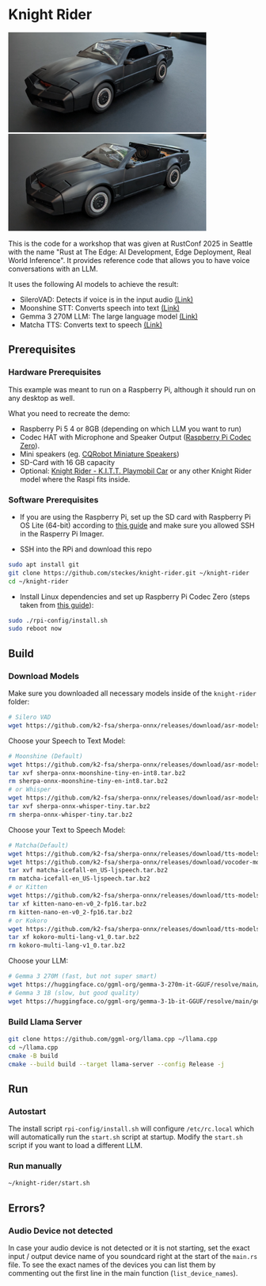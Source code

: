 # Knight Rider

<img src="img/pic1.jpg" alt="Knight Rider Demo" width="400"> <img src="img/pic2.jpg" alt="Raspberry Pi Setup" width="400">

This is the code for a workshop that was given at RustConf 2025 in Seattle with the name "Rust at The Edge: AI Development, Edge Deployment, Real World Inference".
It provides reference code that allows you to have voice conversations with an LLM.

It uses the following AI models to achieve the result:

- SileroVAD: Detects if voice is in the input audio [(Link)](https://github.com/Sahl-AI/silero-vad)
- Moonshine STT: Converts speech into text [(Link)](https://github.com/moonshine-ai/moonshine)
- Gemma 3 270M LLM: The large language model [(Link)](https://huggingface.co/google/gemma-3-270m)
- Matcha TTS: Converts text to speech [(Link)](https://github.com/ulutsoftlls/matchaTTS)

## Prerequisites

### Hardware Prerequisites

This example was meant to run on a Raspberry Pi, although it should run on any desktop as well.

What you need to recreate the demo:

- Raspberry Pi 5 4 or 8GB (depending on which LLM you want to run)
- Codec HAT with Microphone and Speaker Output ([Raspberry Pi Codec Zero](https://www.raspberrypi.com/products/codec-zero/)).
- Mini speakers (eg. [CQRobot Miniature Speakers](https://www.cqrobot.com/index.php?route=product/product&product_id=1465))
- SD-Card with 16 GB capacity
- Optional: [Knight Rider - K.I.T.T. Playmobil Car](https://www.playmobil.com/knight-rider---k.i.t.t./70924.html) or any other Knight Rider model where the Raspi fits inside.

### Software Prerequisites

- If you are using the Raspberry Pi, set up the SD card with Raspberry Pi OS Lite (64-bit) according to [this guide](https://www.raspberrypi.com/documentation/computers/getting-started.html) and make sure you allowed SSH in the Rasperry Pi Imager.

- SSH into the RPi and download this repo

```sh
sudo apt install git
git clone https://github.com/steckes/knight-rider.git ~/knight-rider
cd ~/knight-rider
```

- Install Linux dependencies and set up Raspberry Pi Codec Zero (steps taken from [this guide](https://www.raspberrypi.com/documentation/accessories/audio.html#configuration)):

```sh
sudo ./rpi-config/install.sh
sudo reboot now
```

## Build

### Download Models

Make sure you downloaded all necessary models inside of the `knight-rider` folder:

```sh
# Silero VAD
wget https://github.com/k2-fsa/sherpa-onnx/releases/download/asr-models/silero_vad.onnx
```

Choose your Speech to Text Model:

```sh
# Moonshine (Default)
wget https://github.com/k2-fsa/sherpa-onnx/releases/download/asr-models/sherpa-onnx-moonshine-tiny-en-int8.tar.bz2
tar xvf sherpa-onnx-moonshine-tiny-en-int8.tar.bz2
rm sherpa-onnx-moonshine-tiny-en-int8.tar.bz2
# or Whisper
wget https://github.com/k2-fsa/sherpa-onnx/releases/download/asr-models/sherpa-onnx-whisper-tiny.tar.bz2
tar xvf sherpa-onnx-whisper-tiny.tar.bz2
rm sherpa-onnx-whisper-tiny.tar.bz2
```

Choose your Text to Speech Model:

```sh
# Matcha(Default)
wget https://github.com/k2-fsa/sherpa-onnx/releases/download/tts-models/matcha-icefall-en_US-ljspeech.tar.bz2
wget https://github.com/k2-fsa/sherpa-onnx/releases/download/vocoder-models/hifigan_v2.onnx
tar xvf matcha-icefall-en_US-ljspeech.tar.bz2
rm matcha-icefall-en_US-ljspeech.tar.bz2
# or Kitten
wget https://github.com/k2-fsa/sherpa-onnx/releases/download/tts-models/kitten-nano-en-v0_2-fp16.tar.bz2
tar xf kitten-nano-en-v0_2-fp16.tar.bz2
rm kitten-nano-en-v0_2-fp16.tar.bz2
# or Kokoro
wget https://github.com/k2-fsa/sherpa-onnx/releases/download/tts-models/kokoro-multi-lang-v1_0.tar.bz2
tar xf kokoro-multi-lang-v1_0.tar.bz2
rm kokoro-multi-lang-v1_0.tar.bz2
```

Choose your LLM:

```sh
# Gemma 3 270M (fast, but not super smart)
wget https://huggingface.co/ggml-org/gemma-3-270m-it-GGUF/resolve/main/gemma-3-270m-it-Q8_0.gguf?download=true
# Gemma 3 1B (slow, but good quality)
wget https://huggingface.co/ggml-org/gemma-3-1b-it-GGUF/resolve/main/gemma-3-1b-it-Q4_K_M.gguf?download=true
```

### Build Llama Server

```sh
git clone https://github.com/ggml-org/llama.cpp ~/llama.cpp
cd ~/llama.cpp
cmake -B build
cmake --build build --target llama-server --config Release -j
```

## Run

### Autostart

The install script `rpi-config/install.sh` will configure `/etc/rc.local` which will automatically run the `start.sh` script at startup.
Modify the `start.sh` script if you want to load a different LLM.

### Run manually

```sh
~/knight-rider/start.sh
```

## Errors?

### Audio Device not detected

In case your audio device is not detected or it is not starting, set the exact input / output device name of you soundcard right at the start of the `main.rs` file.
To see the exact names of the devices you can list them by commenting out the first line in the main function (`list_device_names`).
